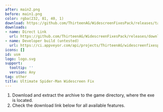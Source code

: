 ```yaml
---
after: main2.png
before: main1.png
color: rgba(232, 81, 40, 1)
download: https://github.com/ThirteenAG/WidescreenFixesPack/releases/tag/usm
downloads:
- name: Direct Link
  url: https://github.com/ThirteenAG/WidescreenFixesPack/releases/download/usm/UltimateSpiderMan.WidescreenFix.zip
- name: Developer build (untested)
  url: https://ci.appveyor.com/api/projects/ThirteenAG/widescreenfixespack/artifacts/UltimateSpiderMan.WidescreenFix.zip?branch=master
icons: []
id: usm
logo: logo.svg
support:
  tooltip: ''
  version: Any
tag: other
title: Ultimate Spider-Man Widescreen Fix
---
```


1. Download and extract the archive to the game directory, where the exe is located.
2. Check the download link below for all available features.
